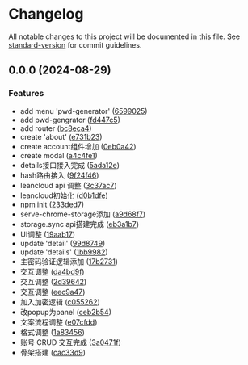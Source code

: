 # Changelog

All notable changes to this project will be documented in this file. See [standard-version](https://github.com/conventional-changelog/standard-version) for commit guidelines.

## 0.0.0 (2024-08-29)


### Features

* add menu 'pwd-generator' ([6599025](https://github.com/whisper-xiang/accounts-keeper/commit/6599025d2131ff60bfbc5a53c9b524c57647421f))
* add pwd-gengrator ([fd447c5](https://github.com/whisper-xiang/accounts-keeper/commit/fd447c585409b338fa4d1bb11cafb4249726ad28))
* add router ([bc8eca4](https://github.com/whisper-xiang/accounts-keeper/commit/bc8eca4fb487d30f0d2d6a33948aff831e13150c))
* create 'about' ([e731b23](https://github.com/whisper-xiang/accounts-keeper/commit/e731b234198cf84ca6f6edec463768183566bc0a))
* create account组件增加 ([0eb0a42](https://github.com/whisper-xiang/accounts-keeper/commit/0eb0a420aa8ad0793103467acaeaaa04163fbe68))
* create modal ([a4c4fe1](https://github.com/whisper-xiang/accounts-keeper/commit/a4c4fe1885f6d26fa96f3abb5b8aac587b688913))
* details接口接入完成 ([5ada12e](https://github.com/whisper-xiang/accounts-keeper/commit/5ada12e3189dbcf975c88975220ef0b5f9a4e011))
* hash路由接入 ([9f24f46](https://github.com/whisper-xiang/accounts-keeper/commit/9f24f4675e9c9485659e33ddbfb3f3844eeab429))
* leancloud api 调整 ([3c37ac7](https://github.com/whisper-xiang/accounts-keeper/commit/3c37ac7166640c8682869f1784abf4eb630c3030))
* leancloud初始化 ([d0b1dfe](https://github.com/whisper-xiang/accounts-keeper/commit/d0b1dfeb224fd4293e0eff413203a373951b012a))
* npm init ([233ded7](https://github.com/whisper-xiang/accounts-keeper/commit/233ded7f3a60802971cd258f611857d336ef04c9))
* serve-chrome-storage添加 ([a9d68f7](https://github.com/whisper-xiang/accounts-keeper/commit/a9d68f75d620a6122b46ee6178701fb055787a15))
* storage.sync api搭建完成 ([eb3a1b7](https://github.com/whisper-xiang/accounts-keeper/commit/eb3a1b7a1244d1b47bd54576504cb6887979d795))
* UI调整 ([19aab17](https://github.com/whisper-xiang/accounts-keeper/commit/19aab175b434f6ebc80cfa65f416cc1eadedce6e))
* update 'detail' ([99d8749](https://github.com/whisper-xiang/accounts-keeper/commit/99d87492bcb776d4700c651e48c8c1258cfe9a7e))
* update 'details' ([1bb9982](https://github.com/whisper-xiang/accounts-keeper/commit/1bb9982620023398007efb66244623ac2ba64f47))
* 主密码验证逻辑添加 ([17b2731](https://github.com/whisper-xiang/accounts-keeper/commit/17b2731a2266e5aa4dbf1d43f383e8d87be8a291))
* 交互调整 ([da4bd9f](https://github.com/whisper-xiang/accounts-keeper/commit/da4bd9f52fd305fbd060770caf10456868d9ee0c))
* 交互调整 ([2d39642](https://github.com/whisper-xiang/accounts-keeper/commit/2d39642f81e208b1f0ca666208034e953f343885))
* 交互调整 ([eec9a47](https://github.com/whisper-xiang/accounts-keeper/commit/eec9a47f6d2c2a6781db924c4b041bd8f51de7cd))
* 加入加密逻辑 ([c055262](https://github.com/whisper-xiang/accounts-keeper/commit/c055262fbf0d906839e40a99332a1f9c14acc6af))
* 改popup为panel ([ceb2b54](https://github.com/whisper-xiang/accounts-keeper/commit/ceb2b543f58ecfd87a1efa00f537a2e3dd8d20e3))
* 文案流程调整 ([e07cfdd](https://github.com/whisper-xiang/accounts-keeper/commit/e07cfdd5590a3d83221a412342de525dbeabf365))
* 格式调整 ([1a83456](https://github.com/whisper-xiang/accounts-keeper/commit/1a83456afd04c4690e92f1afe94dfa618f4e67a1))
* 账号 CRUD 交互完成 ([3a0471f](https://github.com/whisper-xiang/accounts-keeper/commit/3a0471f8842019c28d986b0507a9785c47f9c49e))
* 骨架搭建 ([cac33d9](https://github.com/whisper-xiang/accounts-keeper/commit/cac33d942a37e0b2065d72f91330dcac70d29033))

